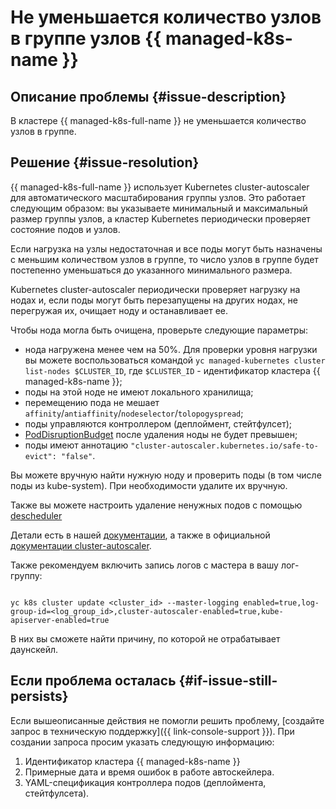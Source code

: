 # Не уменьшается количество узлов в группе узлов {{ managed-k8s-name }}


## Описание проблемы {#issue-description}

В кластере {{ managed-k8s-full-name }} не уменьшается количество узлов в группе.

## Решение {#issue-resolution}

{{ managed-k8s-full-name }} использует Kubernetes cluster-autoscaler для автоматического масштабирования группы узлов. Это работает следующим образом: вы указываете минимальный и максимальный размер группы узлов, а кластер Kubernetes периодически проверяет состояние подов и узлов.

Если нагрузка на узлы недостаточная и все поды могут быть назначены с меньшим количеством узлов в группе, то число узлов в группе будет постепенно уменьшаться до указанного минимального размера.

Kubernetes cluster-autoscaler периодически проверяет нагрузку на нодах и, если поды могут быть перезапущены на других нодах, не перегружая их, очищает ноду и останавливает ее.

Чтобы нода могла быть очищена, проверьте следующие параметры:
* нода нагружена менее чем на 50%. Для проверки уровня нагрузки вы можете воспользоваться командой `yc managed-kubernetes cluster list-nodes $CLUSTER_ID`, где `$CLUSTER_ID` - идентификатор кластера {{ managed-k8s-name }};
* поды на этой ноде не имеют локального хранилища;
* перемещению пода не мешает `affinity`/`antiaffinity`/`nodeselector`/`tolopogyspread`;
* поды управляются контроллером (деплоймент, стейтфулсет);
* [PodDisruptionBudget](https://kubernetes.io/docs/concepts/workloads/pods/disruptions/#pod-disruption-budgets) после удаления ноды не будет превышен;
* поды имеют аннотацию `"cluster-autoscaler.kubernetes.io/safe-to-evict": "false"`.

Вы можете вручную найти нужную ноду и проверить поды (в том числе поды из kube-system).
При необходимости удалите их вручную.

Также вы можете настроить удаление ненужных подов с помощью [descheduler](https://github.com/kubernetes-sigs/descheduler) 

Детали есть в нашей [документации](../../../managed-kubernetes/qa/cluster-autoscaler.md), а также в официальной [документации cluster-autoscaler](https://github.com/kubernetes/autoscaler/blob/master/cluster-autoscaler/FAQ.md#table-of-contents).

Также рекомендуем включить запись логов с мастера в вашу лог-группу:

```(text)

yc k8s cluster update <cluster_id> --master-logging enabled=true,log-group-id=<log_group_id>,cluster-autoscaler-enabled=true,kube-apiserver-enabled=true

```

В них вы сможете найти причину, по которой не отрабатывает даунскейл.

## Если проблема осталась {#if-issue-still-persists}

Если вышеописанные действия не помогли решить проблему, [создайте запрос в техническую поддержку]({{ link-console-support }}).
При создании запроса просим указать следующую информацию:

1. Идентификатор кластера {{ managed-k8s-name }}
2. Примерные дата и время ошибок в работе автоскейлера.
3. YAML-спецификация контроллера подов (деплоймента, стейтфулсета).
